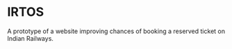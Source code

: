 # IRTOS
A prototype of a website improving chances of booking a reserved ticket on Indian Railways.
